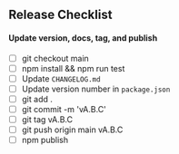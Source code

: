## Release Checklist

#### Update version, docs, tag, and publish

- [ ] git checkout main
- [ ] npm install && npm run test
- [ ] Update `CHANGELOG.md`
- [ ] Update version number in `package.json`
- [ ] git add .
- [ ] git commit -m 'vA.B.C'
- [ ] git tag vA.B.C
- [ ] git push origin main vA.B.C
- [ ] npm publish
